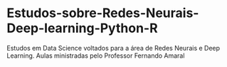 # Estudos-sobre-Redes-Neurais-Deep-learning-Python-R
 Estudos em Data Science voltados para a área de Redes Neurais e Deep Learning. Aulas ministradas pelo Professor Fernando Amaral
